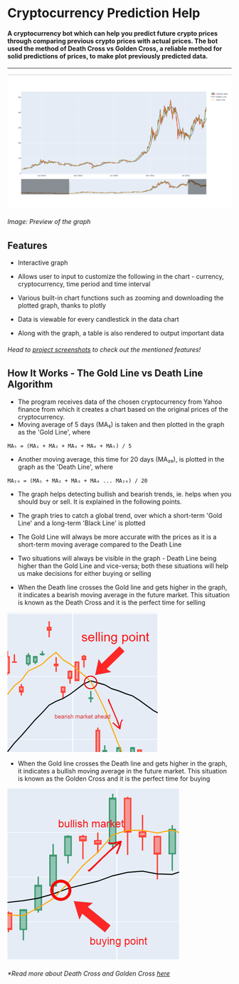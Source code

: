 # Cryptocurrency Prediction Help

#### A cryptocurrency bot which can help you predict future crypto prices through comparing previous crypto prices with actual prices. The bot used the method of Death Cross vs Golden Cross, a reliable method for solid predictions of prices, to make plot previously predicted data.

---
<img src = "/screenshots/graph.png">

###### *Image: Preview of the graph*

## Features

- Interactive graph

- Allows user to input to customize the following in the chart - currency, cryptocurrency, time period and time interval

-  Various built-in chart functions such as zooming and downloading the plotted graph, thanks to plotly <!--Link to libraries used in same file ^ -->

- Data is viewable for every candlestick in the data chart

- Along with the graph, a table is also rendered to output important data

###### *Head to [project screenshots](/screenshots) to check out the mentioned features!*

## How It Works - The Gold Line vs Death Line Algorithm

- The program receives data of the chosen cryptocurrency from Yahoo finance from which it creates a chart based on the original prices of the cryptocurrency. 
- Moving average of 5 days (MA₅) is taken and then plotted in the graph as the 'Gold Line', where 

```
MA₅ = (MA₁ + MA₂ + MA₃ + MA₄ + MA₅) / 5
```
- Another moving average, this time for 20 days (MA₂₀), is plotted in the graph as the 'Death Line', where

```
MA₂₀ = (MA₁ + MA₂ + MA₃ + MA₄ ... MA₂₀) / 20
```

- The graph helps detecting bullish and bearish trends, ie. helps when you should buy or sell. It is explained in the following points.

- The graph tries to catch a global trend, over which a short-term 'Gold Line' and a long-term 'Black Line' is plotted

- The Gold Line will always be more accurate with the prices as it is a short-term moving average compared to the Death Line

- Two situations will always be visible in the graph - Death Line being higher than the Gold Line and vice-versa; both these situations will help us make decisions for either buying or selling

- When the Death line crosses the Gold line and gets higher in the graph, it indicates a bearish moving average in the future market. This situation is known as the Death Cross and it is the perfect time for selling
 
 <img src = /screenshots/charts/selling_point.png>

- When the Gold line crosses the Death line and gets higher in the graph, it indicates a bullish moving average in the future market. This situation is known as the Golden Cross and it is the perfect time for buying

<img src = /screenshots/charts/buying_point.png>

###### *Read more about Death Cross and Golden Cross [here](https://academy.binance.com/en/articles/golden-cross-and-death-cross-explained)

